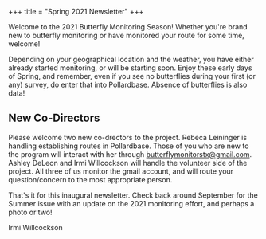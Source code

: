 +++
title = "Spring 2021 Newsletter"
+++

Welcome to the 2021 Butterfly Monitoring Season!  Whether you're brand new to butterfly monitoring or have monitored your route for some time, welcome!

Depending on your geographical location and the weather, you have either already started monitoring, or will be starting soon. Enjoy these early days of Spring, and remember, even if you see no butterflies during your first (or any) survey, do enter that into Pollardbase.  Absence of butterflies is also data!

## New Co-Directors

Please welcome two new co-drectors to the project.  Rebeca Leininger is handling establishing routes in Pollardbase.  Those of you who are new to the program will interact with her through [butterflymonitorstx@gmail.com](<mailto:butterflymonitorstx@gmail.com>). Ashley DeLeon and Irmi Willcockson will handle the volunteer side of the project.  All three of us monitor the gmail account, and will route your question/concern to the most appropriate person.

That's it for this inaugural newsletter.  Check back around September for the Summer issue with an update on the 2021 monitoring effort, and perhaps a photo or two!

Irmi Willcockson
